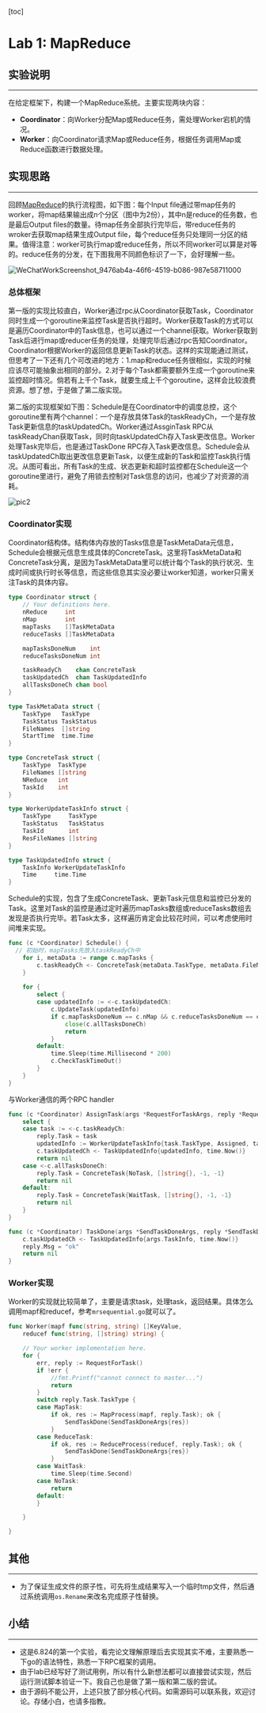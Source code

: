 [toc]

# Lab 1: MapReduce

## 实验说明

***

在给定框架下，构建一个MapReduce系统。主要实现两块内容：

* **Coordinator**：向Worker分配Map或Reduce任务，需处理Worker宕机的情况。
* **Worker**：向Coordinator请求Map或Reduce任务，根据任务调用Map或Reduce函数进行数据处理。

## 实现思路

***

回顾[MapReduce](http://static.googleusercontent.com/media/research.google.com/en//archive/mapreduce-osdi04.pdf)的执行流程图，如下图：每个Input file通过带map任务的worker，将map结果输出成n个分区（图中为2份），其中n是reduce的任务数，也是最后Output files的数量。待map任务全部执行完毕后，带reduce任务的wroker去获取map结果生成Output file，每个reduce任务只处理同一分区的结果。值得注意：worker可执行map或reduce任务，所以不同worker可以算是对等的。reduce任务的分发，在下图我用不同颜色标识了一下，会好理解一些。

![WeChatWorkScreenshot_9476ab4a-46f6-4519-b086-987e58711000](pic/WeChatWorkScreenshot_9476ab4a-46f6-4519-b086-987e58711000.png)

### 总体框架

第一版的实现比较直白，Worker通过rpc从Coordinator获取Task，Coordinator同时生成一个goroutine来监控Task是否执行超时。Worker获取Task的方式可以是遍历Coordinator中的Task信息，也可以通过一个channel获取。Worker获取到Task后进行map或reducer任务的处理，处理完毕后通过rpc告知Coordinator。Coordinator根据Worker的返回信息更新Task的状态。这样的实现能通过测试，但思考了一下还有几个可改进的地方：1.map和reduce任务很相似，实现的时候应该尽可能抽象出相同的部分。2.对于每个Task都需要额外生成一个goroutine来监控超时情况。倘若有上千个Task，就要生成上千个goroutine，这样会比较浪费资源。想了想，于是做了第二版实现。

第二版的实现框架如下图：Schedule是在Coordinator中的调度总控，这个goroutine里有两个channel：一个是存放具体Task的taskReadyCh，一个是存放Task更新信息的taskUpdatedCh。Worker通过AssginTask RPC从taskReadyChan获取Task，同时向taskUpdatedCh存入Task更改信息。Worker处理Task完毕后，也是通过TaskDone RPC存入Task更改信息。Schedule会从taskUpdatedCh取出更改信息更新Task，以便生成新的Task和监控Task执行情况。从图可看出，所有Task的生成、状态更新和超时监控都在Schedule这一个goroutine里进行，避免了用锁去控制对Task信息的访问，也减少了对资源的消耗。

![pic2](pic/pic1.png)

### Coordinator实现

Coordinator结构体。结构体内存放的Tasks信息是TaskMetaData元信息，Schedule会根据元信息生成具体的ConcreteTask。这里将TaskMetaData和ConcreteTask分离，是因为TaskMetaData里可以统计每个Task的执行状况、生成时间或执行时长等信息，而这些信息其实没必要让worker知道，worker只需关注Task的具体内容。

```go
type Coordinator struct {
	// Your definitions here.
	nReduce     int
	nMap        int
	mapTasks    []TaskMetaData
	reduceTasks []TaskMetaData

	mapTasksDoneNum    int
	reduceTasksDoneNum int

	taskReadyCh    chan ConcreteTask
	taskUpdatedCh  chan TaskUpdatedInfo
	allTasksDoneCh chan bool
}

type TaskMetaData struct {
	TaskType   TaskType
	TaskStatus TaskStatus
	FileNames  []string
	StartTime  time.Time
}

type ConcreteTask struct {
	TaskType  TaskType
	FileNames []string
	NReduce   int
	TaskId    int
}

type WorkerUpdateTaskInfo struct {
	TaskType     TaskType
	TaskStatus   TaskStatus
	TaskId       int
	ResFileNames []string
}

type TaskUpdatedInfo struct {
	TaskInfo WorkerUpdateTaskInfo
	Time     time.Time
}
```

Schedule的实现，包含了生成ConcreteTask、更新Task元信息和监控已分发的Task。这里对Task的监控是通过定时遍历mapTasks数组或reduceTasks数组去发现是否执行完毕。若Task太多，这样遍历肯定会比较花时间，可以考虑使用时间堆来实现。

```go
func (c *Coordinator) Schedule() {
  // 初始时，mapTasks先放入taskReadyCh中
	for i, metaData := range c.mapTasks {
		c.taskReadyCh <- ConcreteTask{metaData.TaskType, metaData.FileNames, c.nReduce, i}
	}
  
	for {
		select {
		case updatedInfo := <-c.taskUpdatedCh:
			c.UpdateTask(updatedInfo)
			if c.mapTasksDoneNum == c.nMap && c.reduceTasksDoneNum == c.nReduce {
				close(c.allTasksDoneCh)
				return
			}
		default:
			time.Sleep(time.Millisecond * 200)
			c.CheckTaskTimeOut()
		}
	}
}
```

与Worker通信的两个RPC handler

```go
func (c *Coordinator) AssignTask(args *RequestForTaskArgs, reply *RequestForTaskReply) error {
	select {
	case task := <-c.taskReadyCh:
		reply.Task = task
		updatedInfo := WorkerUpdateTaskInfo{task.TaskType, Assigned, task.TaskId, []string{}}
		c.taskUpdatedCh <- TaskUpdatedInfo{updatedInfo, time.Now()}
		return nil
	case <-c.allTasksDoneCh:
		reply.Task = ConcreteTask{NoTask, []string{}, -1, -1}
		return nil
	default:
		reply.Task = ConcreteTask{WaitTask, []string{}, -1, -1}
		return nil
	}
}

func (c *Coordinator) TaskDone(args *SendTaskDoneArgs, reply *SendTaskDoneReply) error {
	c.taskUpdatedCh <- TaskUpdatedInfo{args.TaskInfo, time.Now()}
	reply.Msg = "ok"
	return nil
}
```

### Worker实现

Worker的实现就比较简单了，主要是请求task，处理task，返回结果。具体怎么调用mapf和reducef，参考``mrsequential.go``就可以了。

```go
func Worker(mapf func(string, string) []KeyValue,
	reducef func(string, []string) string) {

	// Your worker implementation here.
	for {
		err, reply := RequestForTask()
		if !err {
			//fmt.Printf("cannot connect to master...")
			return
		}
		switch reply.Task.TaskType {
		case MapTask:
			if ok, res := MapProcess(mapf, reply.Task); ok {
				SendTaskDone(SendTaskDoneArgs{res})
			}
		case ReduceTask:
			if ok, res := ReduceProcess(reducef, reply.Task); ok {
				SendTaskDone(SendTaskDoneArgs{res})
			}
		case WaitTask:
			time.Sleep(time.Second)
		case NoTask:
			return
		default:
		}

	}

}
```

## 其他

***

* 为了保证生成文件的原子性，可先将生成结果写入一个临时tmp文件，然后通过系统调用``os.Rename``来改名完成原子性替换。

## 小结

***

* 这是6.824的第一个实验，看完论文理解原理后去实现其实不难，主要熟悉一下go的语法特性，熟悉一下RPC框架的调用。
* 由于lab已经写好了测试用例，所以有什么新想法都可以直接尝试实现，然后运行测试脚本验证一下。我自己也是做了第一版和第二版的尝试。
* 由于源码不能公开，上述只放了部分核心代码。如需源码可以联系我，欢迎讨论。存储小白，也请多指教。

